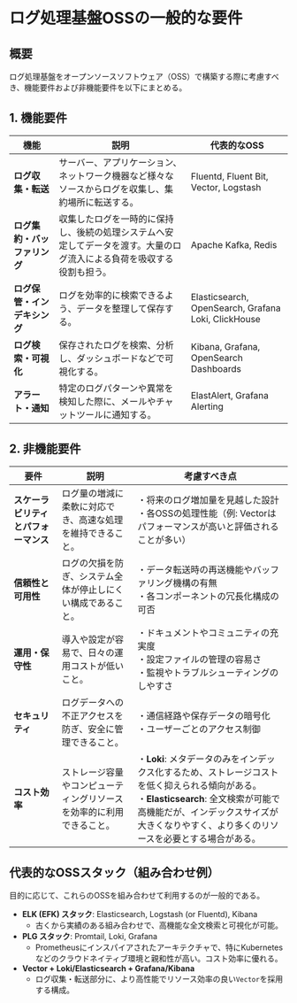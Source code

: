 # ログ処理基盤OSSの一般的な要件

## 概要

ログ処理基盤をオープンソースソフトウェア（OSS）で構築する際に考慮すべき、機能要件および非機能要件を以下にまとめる。

## 1. 機能要件

| 機能 | 説明 | 代表的なOSS |
| --- | --- | --- |
| **ログ収集・転送** | サーバー、アプリケーション、ネットワーク機器など様々なソースからログを収集し、集約場所に転送する。 | Fluentd, Fluent Bit, Vector, Logstash |
| **ログ集約・バッファリング** | 収集したログを一時的に保持し、後続の処理システムへ安定してデータを渡す。大量のログ流入による負荷を吸収する役割も担う。 | Apache Kafka, Redis |
| **ログ保管・インデキシング** | ログを効率的に検索できるよう、データを整理して保存する。 | Elasticsearch, OpenSearch, Grafana Loki, ClickHouse |
| **ログ検索・可視化** | 保存されたログを検索、分析し、ダッシュボードなどで可視化する。 | Kibana, Grafana, OpenSearch Dashboards |
| **アラート・通知** | 特定のログパターンや異常を検知した際に、メールやチャットツールに通知する。 | ElastAlert, Grafana Alerting |

## 2. 非機能要件

| 要件 | 説明 | 考慮すべき点 |
| --- | --- | --- |
| **スケーラビリティとパフォーマンス** | ログ量の増減に柔軟に対応でき、高速な処理を維持できること。 | ・将来のログ増加量を見越した設計<br>・各OSSの処理性能（例: Vectorはパフォーマンスが高いと評価されることが多い） |
| **信頼性と可用性** | ログの欠損を防ぎ、システム全体が停止しにくい構成であること。 | ・データ転送時の再送機能やバッファリング機構の有無<br>・各コンポーネントの冗長化構成の可否 |
| **運用・保守性** | 導入や設定が容易で、日々の運用コストが低いこと。 | ・ドキュメントやコミュニティの充実度<br>・設定ファイルの管理の容易さ<br>・監視やトラブルシューティングのしやすさ |
| **セキュリティ** | ログデータへの不正アクセスを防ぎ、安全に管理できること。 | ・通信経路や保存データの暗号化<br>・ユーザーごとのアクセス制御 |
| **コスト効率** | ストレージ容量やコンピューティングリソースを効率的に利用できること。 | ・**Loki**: メタデータのみをインデックス化するため、ストレージコストを低く抑えられる傾向がある。<br>・**Elasticsearch**: 全文検索が可能で高機能だが、インデックスサイズが大きくなりやすく、より多くのリソースを必要とする場合がある。 |

## 代表的なOSSスタック（組み合わせ例）

目的に応じて、これらのOSSを組み合わせて利用するのが一般的である。

*   **ELK (EFK) スタック**: Elasticsearch, Logstash (or Fluentd), Kibana
    *   古くから実績のある組み合わせで、高機能な全文検索と可視化が可能。
*   **PLG スタック**: Promtail, Loki, Grafana
    *   Prometheusにインスパイアされたアーキテクチャで、特にKubernetesなどのクラウドネイティブ環境と親和性が高い。コスト効率に優れる。
*   **Vector + Loki/Elasticsearch + Grafana/Kibana**
    *   ログ収集・転送部分に、より高性能でリソース効率の良い`Vector`を採用する構成。

